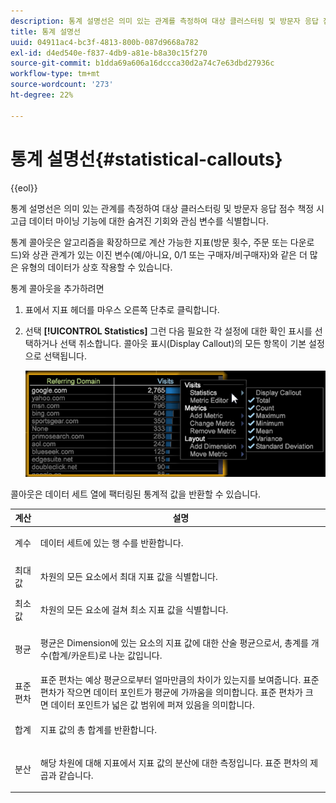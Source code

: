 ```yaml
---
description: 통계 설명선은 의미 있는 관계를 측정하여 대상 클러스터링 및 방문자 응답 점수 책정 시 고급 데이터 마이닝 기능에 대한 숨겨진 기회와 관심 변수를 식별합니다.
title: 통계 설명선
uuid: 04911ac4-bc3f-4813-800b-087d9668a782
exl-id: d4ed540e-f837-4db9-a81e-b8a30c15f270
source-git-commit: b1dda69a606a16dccca30d2a74c7e63dbd27936c
workflow-type: tm+mt
source-wordcount: '273'
ht-degree: 22%

---
```


# 통계 설명선{#statistical-callouts}

{{eol}}

통계 설명선은 의미 있는 관계를 측정하여 대상 클러스터링 및 방문자 응답 점수 책정 시 고급 데이터 마이닝 기능에 대한 숨겨진 기회와 관심 변수를 식별합니다.

통계 콜아웃은 알고리즘을 확장하므로 계산 가능한 지표(방문 횟수, 주문 또는 다운로드)와 상관 관계가 있는 이진 변수(예/아니요, 0/1 또는 구매자/비구매자)와 같은 더 많은 유형의 데이터가 상호 작용할 수 있습니다.

통계 콜아웃을 추가하려면

1. 표에서 지표 헤더를 마우스 오른쪽 단추로 클릭합니다.
1. 선택 **[!UICONTROL Statistics]** 그런 다음 필요한 각 설정에 대한 확인 표시를 선택하거나 선택 취소합니다. 콜아웃 표시(Display Callout)의 모든 항목이 기본 설정으로 선택됩니다.

   ![](assets/statistical_callouts.png)

콜아웃은 데이터 세트 열에 팩터링된 통계적 값을 반환할 수 있습니다.

<table id="table_B2A4F9D5938D4756A81ACF6F4D77E63D">
 <thead>
  <tr>
   <th colname="col1" class="entry"> 계산 </th>
   <th colname="col2" class="entry"> 설명 </th>
  </tr>
 </thead>
 <tbody>
  <tr>
   <td colname="col1"> 계수 </td>
   <td colname="col2"><p>데이터 세트에 있는 행 수를 반환합니다. </p></td>
  </tr>
  <tr>
   <td colname="col1"> 최대값 </td>
   <td colname="col2"><p> 차원의 모든 요소에서 최대 지표 값을 식별합니다. </p></td>
  </tr>
  <tr>
   <td colname="col1"> 최소값 </td>
   <td colname="col2"><p> 차원의 모든 요소에 걸쳐 최소 지표 값을 식별합니다. </p></td>
  </tr>
  <tr>
   <td colname="col1"> 평균 </td>
   <td colname="col2"><p> 평균은 Dimension에 있는 요소의 지표 값에 대한 산술 평균으로서, 총계를 개수(합계/카운트)로 나눈 값입니다. </p></td>
  </tr>
  <tr>
   <td colname="col1"> 표준 편차 </td>
   <td colname="col2"> 표준 편차는 예상 평균으로부터 얼마만큼의 차이가 있는지를 보여줍니다. 표준 편차가 작으면 데이터 포인트가 평균에 가까움을 의미합니다. 표준 편차가 크면 데이터 포인트가 넓은 값 범위에 퍼져 있음을 의미합니다. </td>
  </tr>
  <tr>
   <td colname="col1"> 합계 </td>
   <td colname="col2"><p> 지표 값의 총 합계를 반환합니다. </p></td>
  </tr>
  <tr>
   <td colname="col1"> 분산 </td>
   <td colname="col2"><p> 해당 차원에 대해 지표에서 지표 값의 분산에 대한 측정입니다. 표준 편차의 제곱과 같습니다. </p></td>
  </tr>
 </tbody>
</table>
